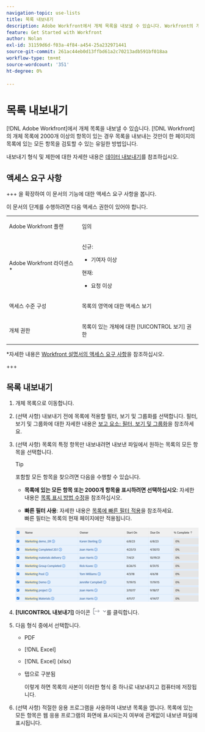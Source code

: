 ```yaml
---
navigation-topic: use-lists
title: 목록 내보내기
description: Adobe Workfront에서 개체 목록을 내보낼 수 있습니다. Workfront의 개체 목록에 2000개가 넘는 항목이 포함되어 있는 경우 목록을 내보내는 것이 한 페이지에서 목록의 모든 항목을 검토할 수 있는 유일한 방법입니다.
feature: Get Started with Workfront
author: Nolan
exl-id: 31159d6d-f03a-4f84-a454-25a232971441
source-git-commit: 261ac44eb0d13ffbd61a2c70213adb591bf018aa
workflow-type: tm+mt
source-wordcount: '351'
ht-degree: 0%

---
```


# 목록 내보내기

<!--Audited: 11/2024-->

[!DNL Adobe Workfront]에서 개체 목록을 내보낼 수 있습니다. [!DNL Workfront]의 개체 목록에 2000개 이상의 항목이 있는 경우 목록을 내보내는 것만이 한 페이지의 목록에 있는 모든 항목을 검토할 수 있는 유일한 방법입니다.

내보내기 형식 및 제한에 대한 자세한 내용은 [데이터 내보내기](../../../reports-and-dashboards/reports/creating-and-managing-reports/export-data.md)를 참조하십시오.

## 액세스 요구 사항

+++ 을 확장하여 이 문서의 기능에 대한 액세스 요구 사항을 봅니다.

이 문서의 단계를 수행하려면 다음 액세스 권한이 있어야 합니다.

<table style="table-layout:auto"> 
 <col> 
 <col> 
 <tbody> 
  <tr> 
   <td role="rowheader">Adobe Workfront 플랜</td> 
   <td> <p>임의</p> </td> 
  </tr> 
  <tr> 
   <td role="rowheader">Adobe Workfront 라이센스*</td> 
   <td> 
    <p>신규:</p>
   <ul><li><p>기여자 이상 </p></li>
   </ul>

<p>현재:</p>
   <ul><li><p>요청 이상</p></li>
    </ul></td> 
  </tr> 
  <tr> 
   <td role="rowheader">액세스 수준 구성</td> 
   <td> <p>목록의 영역에 대한 액세스 보기</p></td> 
  </tr> 
  <tr> 
   <td role="rowheader">개체 권한</td> 
   <td> <p>목록이 있는 개체에 대한 [!UICONTROL 보기] 권한</p>  </td> 
  </tr> 
 </tbody> 
</table>

*자세한 내용은 [Workfront 설명서의 액세스 요구 사항](/help/quicksilver/administration-and-setup/add-users/access-levels-and-object-permissions/access-level-requirements-in-documentation.md)을 참조하십시오.

+++

## 목록 내보내기

1. 개체 목록으로 이동합니다.
1. (선택 사항) 내보내기 전에 목록에 적용할 필터, 보기 및 그룹화를 선택합니다.
필터, 보기 및 그룹화에 대한 자세한 내용은 [보고 요소: 필터, 보기 및 그룹화](../../../reports-and-dashboards/reports/reporting-elements/reporting-elements-filters-views-groupings.md)을 참조하세요.

1. (선택 사항) 목록의 특정 항목만 내보내려면 내보낸 파일에서 원하는 목록의 모든 항목을 선택합니다.

   >[!TIP]
   >
   >포함할 모든 항목을 찾으려면 다음을 수행할 수 있습니다.
   >
   >   
   >   
   >   * **목록에 있는 모든 항목 또는 2000개 항목을 표시하려면 선택하십시오**: 자세한 내용은 [목록 표시 방법 수정](../../../workfront-basics/navigate-workfront/use-lists/modify-list-display.md)을 참조하십시오.
   >   
   >   * **빠른 필터 사용**: 자세한 내용은 [목록에 빠른 필터 적용](../../../workfront-basics/navigate-workfront/use-lists/apply-quick-filter-list.md)을 참조하세요.\
   >     빠른 필터는 목록의 현재 페이지에만 적용됩니다.


   ![select_all_projects_with_highlight__1_.png](assets/select-all-projects-with-highlight--1--350x173.png)

1. **[!UICONTROL 내보내기]** 아이콘 ![내보내기](assets/export.png)를 클릭합니다.

1. 다음 형식 중에서 선택합니다.

   * PDF
   * [!DNL Excel]
   * [!DNL Excel] (xlsx)
   * 탭으로 구분됨

     이렇게 하면 목록의 사본이 이러한 형식 중 하나로 내보내지고 컴퓨터에 저장됩니다.

1. (선택 사항) 적절한 응용 프로그램을 사용하여 내보낸 목록을 엽니다.
목록에 있는 모든 항목은 웹 응용 프로그램의 화면에 표시되는지 여부에 관계없이 내보낸 파일에 표시됩니다.
